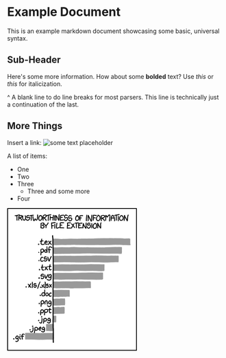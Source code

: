 # Example Document

This is an example markdown document showcasing some basic, universal
syntax.

## Sub-Header

Here's some more information. How about some **bolded** text? Use *this*
or *this* for italicization.

\^ A blank line to do line breaks for most parsers. This line is
technically just a continuation of the last.

## More Things

Insert a link: ![some text placeholder](https://)

A list of items:

-   One
-   Two
-   Three
    -   Three and some more
-   Four

![Image!](./xkcd-file-ext.png)
